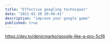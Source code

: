 ```yaml
---
title: "Effective googling techniques"  
date: "2021-01-20 20:40:41"
description: "improve your google game"  
published: true
---
```

https://dev.to/denicmarko/google-like-a-pro-5cf6

